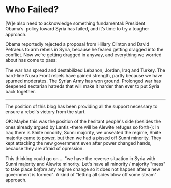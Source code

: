 # Who Failed?

[W]e also need to acknowledge something fundamental: President
Obama’s  policy toward Syria has failed, and it’s time to try a
tougher approach.

Obama reportedly rejected a proposal from Hillary Clinton and David
Petraeus to arm rebels in Syria, because he feared getting dragged
into the conflict. Now we’re getting dragged in anyway, and everything
we worried about has come to pass:

The war has spread and destabilized Lebanon, Jordan, Iraq and
Turkey. The hard-line Nusra Front rebels have gained strength, partly
because we have spurned moderates. The Syrian Army has won
ground. Prolonged war has deepened sectarian hatreds that will make it
harder than ever to put Syria back together.

---

The position of this blog has been providing all the support necessary
to ensure a rebel's victory from the start.

OK: Maybe this was the position of the hesitant people's side (besides
the ones already argued by Lantis -there will be Alewite refuges so
forth-): In Iraq there is Shiite minority, Sunni majority, we unseated
the regime, Shiite majority came to power, but then we had a pissed
off Sunni minority. They kept attacking the new government even after
power changed hands, because they are afraid of opression.

This thinking could go on ... "we have the reverse situation  in Syria with Sunni majority and Alewite minority. Let's have all minority / majority "mess" to take place _before_ any regime change so it does not happen after a new government is formed". A kind of "letting all sides blow off some steam" approach.










